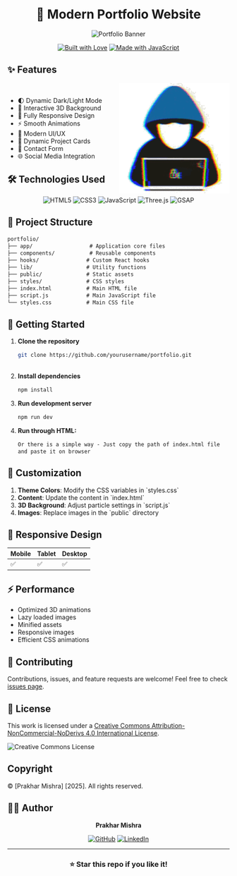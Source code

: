 <h1 align='center'> 🌟 Modern Portfolio Website </h1>

<div align="center">
  
![Portfolio Banner](https://img.shields.io/badge/Portfolio-Modern%20%26%20Interactive-blue?style=for-the-badge&logo=react)

[![Built with Love](https://forthebadge.com/images/badges/built-with-love.svg)](https://github.com/prakharmishra2002)
[![Made with JavaScript](https://forthebadge.com/images/badges/made-with-javascript.svg)](https://github.com/prakharmishra2002)

</div>



<!--## ✨ Features -->
<h2> ✨ Features</h2>

<img align="right" alt="Coding" width="250" src=https://github.com/prakharmishra2002/Updated-Portfolio/blob/main/Giggling%20Robot.gif>

<br>

- 🌓 Dynamic Dark/Light Mode
- 🎨 Interactive 3D Background
- 📱 Fully Responsive Design
- ⚡ Smooth Animations
- 🎯 Modern UI/UX
- 🔄 Dynamic Project Cards
- 📝 Contact Form
- 🌐 Social Media Integration

## 🛠️ Technologies Used

<div align="center">

![HTML5](https://img.shields.io/badge/HTML5-E34F26?style=for-the-badge&logo=html5&logoColor=white)
![CSS3](https://img.shields.io/badge/CSS3-1572B6?style=for-the-badge&logo=css3&logoColor=white)
![JavaScript](https://img.shields.io/badge/JavaScript-F7DF1E?style=for-the-badge&logo=javascript&logoColor=black)
![Three.js](https://img.shields.io/badge/Three.js-000000?style=for-the-badge&logo=three.js&logoColor=white)
![GSAP](https://img.shields.io/badge/GSAP-88CE02?style=for-the-badge&logo=greensock&logoColor=white)

</div>

## 📂 Project Structure


    portfolio/
    ├── app/                  # Application core files
    ├── components/           # Reusable components
    ├── hooks/               # Custom React hooks
    ├── lib/                 # Utility functions
    ├── public/              # Static assets
    ├── styles/              # CSS styles
    ├── index.html           # Main HTML file
    ├── script.js            # Main JavaScript file
    └── styles.css           # Main CSS file


## 🚀 Getting Started

1. **Clone the repository**
   ```bash
   git clone https://github.com/yourusername/portfolio.git
 

2. **Install dependencies**
   ```bash
   npm install
   

3. **Run development server**
   ```bash
   npm run dev

4. **Run through HTML:**
   ```
   Or there is a simple way - Just copy the path of index.html file and paste it on browser
   
## 🎨 Customization

1. **Theme Colors**: Modify the CSS variables in \`styles.css\`
2. **Content**: Update the content in \`index.html\`
3. **3D Background**: Adjust particle settings in \`script.js\`
4. **Images**: Replace images in the \`public\` directory

## 📱 Responsive Design

<div align="center">

| Mobile | Tablet | Desktop |
|--------|--------|---------|
| ✅ | ✅ | ✅ |

</div>

## ⚡ Performance

- Optimized 3D animations
- Lazy loaded images
- Minified assets
- Responsive images
- Efficient CSS animations

## 🤝 Contributing

Contributions, issues, and feature requests are welcome! Feel free to check [issues page](https://github.com/prakharmishra2002/updated-portfolio/issues).

## 📝 License

This work is licensed under a [Creative Commons Attribution-NonCommercial-NoDerivs 4.0 International License](https://creativecommons.org/licenses/by-nc-nd/4.0/).

![Creative Commons License](https://i.creativecommons.org/l/by-nc-nd/4.0/88x31.png)

## Copyright

© [Prakhar Mishra] [2025]. All rights reserved.

## 👨‍💻 Author

<div align="center">

**Prakhar Mishra**

[![GitHub](https://img.shields.io/badge/GitHub-100000?style=for-the-badge&logo=github&logoColor=white)](https://github.com/prakharmishra2002)
[![LinkedIn](https://img.shields.io/badge/LinkedIn-0077B5?style=for-the-badge&logo=linkedin&logoColor=white)](https://www.linkedin.com/in/prakhar-mishra-b80809282)

</div>

---

<div align="center">

### ⭐ Star this repo if you like it!

</div>

